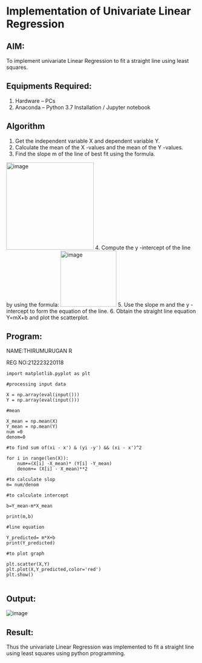 # Implementation of Univariate Linear Regression
## AIM:
To implement univariate Linear Regression to fit a straight line using least squares.

## Equipments Required:
1. Hardware – PCs
2. Anaconda – Python 3.7 Installation / Jupyter notebook

## Algorithm
1. Get the independent variable X and dependent variable Y.
2. Calculate the mean of the X -values and the mean of the Y -values.
3. Find the slope m of the line of best fit using the formula. 
<img width="231" alt="image" src="https://user-images.githubusercontent.com/93026020/192078527-b3b5ee3e-992f-46c4-865b-3b7ce4ac54ad.png">
4. Compute the y -intercept of the line by using the formula:
<img width="148" alt="image" src="https://user-images.githubusercontent.com/93026020/192078545-79d70b90-7e9d-4b85-9f8b-9d7548a4c5a4.png">
5. Use the slope m and the y -intercept to form the equation of the line.
6. Obtain the straight line equation Y=mX+b and plot the scatterplot.

## Program:
NAME:THIRUMURUGAN R

REG NO:212223220118
```import numpy as np
import matplotlib.pyplot as plt

#processing input data

X = np.array(eval(input()))
Y = np.array(eval(input()))

#mean

X_mean = np.mean(X)
Y_mean = np.mean(Y)
num =0
denom=0

#to find sum of(xi - x') & (yi -y') && (xi - x')^2

for i in range(len(X)):
    num+=(X[i] -X_mean)* (Y[i] -Y_mean)
    denom+= (X[i] - X_mean)**2
    
#to calculate slop
m= num/denom

#to calculate intercept

b=Y_mean-m*X_mean

print(m,b)

#line equation

Y_predicted= m*X+b
print(Y_predicted)

#to plot graph

plt.scatter(X,Y)
plt.plot(X,Y_predicted,color='red')
plt.show()


```

## Output:
![image](https://github.com/user-attachments/assets/680828e2-43a4-430a-9bbd-b29ad29a956c)



## Result:
Thus the univariate Linear Regression was implemented to fit a straight line using least squares using python programming.
